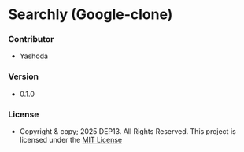 
# Searchly (Google-clone)

### Contributor
- Yashoda

### Version
- 0.1.0

### License
- Copyright & copy; 2025 DEP13. All Rights Reserved.
  This project is licensed under the [MIT License](LICENSE.txt)
